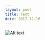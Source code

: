 ```yaml
---
layout: post
title: Text
date: 2017-12-16
---
```

![Alt text](brandonkreitler.github.io/images/LMD-GIF.gif)
